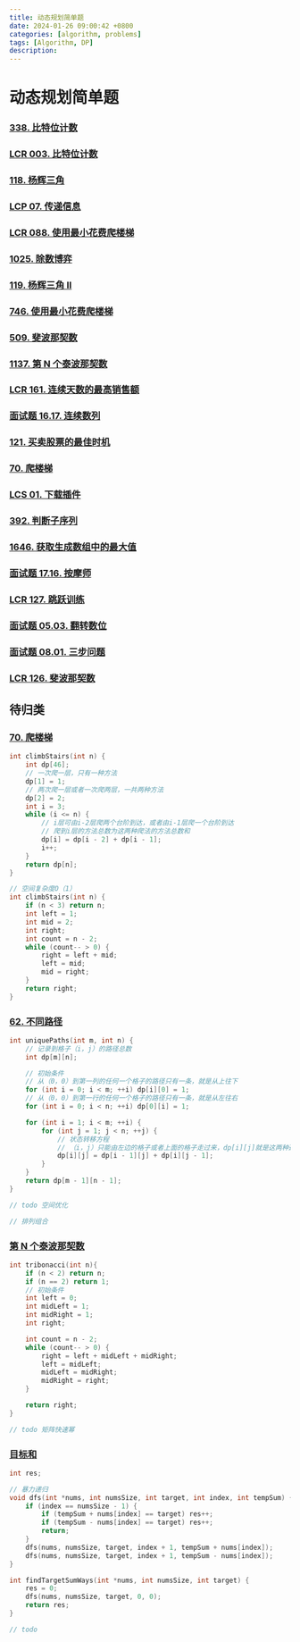 ```yaml
---
title: 动态规划简单题
date: 2024-01-26 09:00:42 +0800
categories: [algorithm, problems]
tags: [Algorithm, DP]
description: 
---
```

# 动态规划简单题

### [338. 比特位计数](https://leetcode.cn/problems/counting-bits/)



### [LCR 003. 比特位计数](https://leetcode.cn/problems/w3tCBm/)



### [118. 杨辉三角](https://leetcode.cn/problems/pascals-triangle/)



### [LCP 07. 传递信息](https://leetcode.cn/problems/chuan-di-xin-xi/)



### [LCR 088. 使用最小花费爬楼梯](https://leetcode.cn/problems/GzCJIP/)



### [1025. 除数博弈](https://leetcode.cn/problems/divisor-game/)



### [119. 杨辉三角 II](https://leetcode.cn/problems/pascals-triangle-ii/)



### [746. 使用最小花费爬楼梯](https://leetcode.cn/problems/min-cost-climbing-stairs/)



### [509. 斐波那契数](https://leetcode.cn/problems/fibonacci-number/)



### [1137. 第 N 个泰波那契数](https://leetcode.cn/problems/n-th-tribonacci-number/)



### [LCR 161. 连续天数的最高销售额](https://leetcode.cn/problems/lian-xu-zi-shu-zu-de-zui-da-he-lcof/)



### [面试题 16.17. 连续数列](https://leetcode.cn/problems/contiguous-sequence-lcci/)



### [121. 买卖股票的最佳时机](https://leetcode.cn/problems/best-time-to-buy-and-sell-stock/)



### [70. 爬楼梯](https://leetcode.cn/problems/climbing-stairs/)



### [LCS 01. 下载插件](https://leetcode.cn/problems/Ju9Xwi/)



### [392. 判断子序列](https://leetcode.cn/problems/is-subsequence/)





### [1646. 获取生成数组中的最大值](https://leetcode.cn/problems/get-maximum-in-generated-array/)



### [面试题 17.16. 按摩师](https://leetcode.cn/problems/the-masseuse-lcci/)



### [LCR 127. 跳跃训练](https://leetcode.cn/problems/qing-wa-tiao-tai-jie-wen-ti-lcof/)



### [面试题 05.03. 翻转数位](https://leetcode.cn/problems/reverse-bits-lcci/)



### [面试题 08.01. 三步问题](https://leetcode.cn/problems/three-steps-problem-lcci/)



### [LCR 126. 斐波那契数](https://leetcode.cn/problems/fei-bo-na-qi-shu-lie-lcof/)







## 待归类

### [70. 爬楼梯](https://leetcode.cn/problems/climbing-stairs/)

```c
int climbStairs(int n) {
    int dp[46];
    // 一次爬一层，只有一种方法
    dp[1] = 1;
    // 两次爬一层或者一次爬两层，一共两种方法
    dp[2] = 2;
    int i = 3;
    while (i <= n) {
        // i层可由i-2层爬两个台阶到达，或者由i-1层爬一个台阶到达
        // 爬到i层的方法总数为这两种爬法的方法总数和
        dp[i] = dp[i - 2] + dp[i - 1];
        i++;
    }
    return dp[n];
}
```

```c
// 空间复杂度O（1）
int climbStairs(int n) {
    if (n < 3) return n;
    int left = 1;
    int mid = 2;
    int right;
    int count = n - 2;
    while (count-- > 0) {
        right = left + mid;
        left = mid;
        mid = right;
    }
    return right;
}
```

### [62. 不同路径](https://leetcode.cn/problems/unique-paths/)

```c
int uniquePaths(int m, int n) {
    // 记录到格子（i，j）的路径总数
    int dp[m][n];

    // 初始条件
    // 从（0，0）到第一列的任何一个格子的路径只有一条，就是从上往下
    for (int i = 0; i < m; ++i) dp[i][0] = 1;
    // 从（0，0）到第一行的任何一个格子的路径只有一条，就是从左往右
    for (int i = 0; i < n; ++i) dp[0][i] = 1;

    for (int i = 1; i < m; ++i) {
        for (int j = 1; j < n; ++j) {
            // 状态转移方程
            // （i，j）只能由左边的格子或者上面的格子走过来，dp[i][j]就是这两种途径的路径和
            dp[i][j] = dp[i - 1][j] + dp[i][j - 1];
        }
    }
    return dp[m - 1][n - 1];
}
```

```c
// todo 空间优化
```

```c
// 排列组合
```

### [第 N 个泰波那契数](https://leetcode.cn/problems/n-th-tribonacci-number/)

```c
int tribonacci(int n){
	if (n < 2) return n;
    if (n == 2) return 1;
    // 初始条件
    int left = 0;
    int midLeft = 1;
    int midRight = 1;
    int right;

    int count = n - 2;
    while (count-- > 0) {
        right = left + midLeft + midRight;
        left = midLeft;
        midLeft = midRight;
        midRight = right;
    }

    return right;
}
```

```c
// todo 矩阵快速幂
```

### [目标和](https://leetcode.cn/problems/target-sum/)

```c
int res;

// 暴力递归
void dfs(int *nums, int numsSize, int target, int index, int tempSum) {
    if (index == numsSize - 1) {
        if (tempSum + nums[index] == target) res++;
        if (tempSum - nums[index] == target) res++;
        return;
    }
    dfs(nums, numsSize, target, index + 1, tempSum + nums[index]);
    dfs(nums, numsSize, target, index + 1, tempSum - nums[index]);
}

int findTargetSumWays(int *nums, int numsSize, int target) {
    res = 0;
    dfs(nums, numsSize, target, 0, 0);
    return res;
}
```

```c
// todo
```
